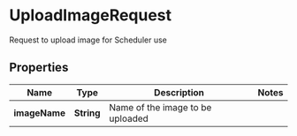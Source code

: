 

# UploadImageRequest

Request to upload image for Scheduler use

## Properties

Name | Type | Description | Notes
------------ | ------------- | ------------- | -------------
**imageName** | **String** | Name of the image to be uploaded | 




